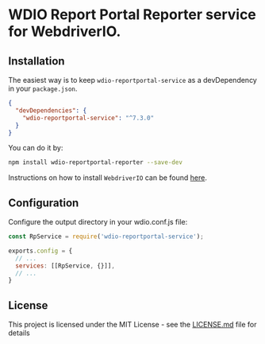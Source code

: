WDIO Report Portal Reporter service for WebdriverIO.
====================

## Installation
The easiest way is to keep `wdio-reportportal-service` as a devDependency in your `package.json`.
```json
{
  "devDependencies": {
    "wdio-reportportal-service": "^7.3.0"
  }
}
```
You can do it by:

```bash
npm install wdio-reportportal-reporter --save-dev
```

Instructions on how to install `WebdriverIO` can be found [here](https://webdriver.io/docs/gettingstarted).

## Configuration
Configure the output directory in your wdio.conf.js file:
```js
const RpService = require('wdio-reportportal-service');

exports.config = {
  // ...
  services: [[RpService, {}]],
  // ...
}
```

## License

This project is licensed under the MIT License - see the [LICENSE.md](https://github.com/BorisOsipov/wdio-reportportal-service/blob/master/LICENSE) file for details
